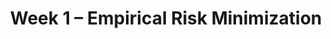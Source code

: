 ---
    title: Week 1 – Empirical Risk Minimization
    weekNumber: 1
    days:
      - date: 2023-4-3
        events:
          "**LEC 1**{: .label .label-lecture } Lecture 1":
            "[C1, P1-5](resources/notes/notes_chapter_1.pdf#page=1)"
      - date: 2023-4-5
        events:
          "**LEC 2**{: .label .label-lecture } [Lecture 1]":

          "**DISC 1**{: .label .label-disc} Groupwork 1":
      - date: 2023-4-7
        events:
          "**LEC 3**{: .label .label-lecture } ":
---